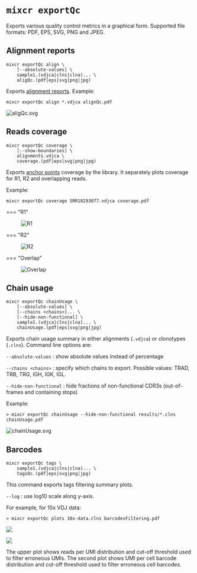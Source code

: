 # `mixcr exportQc`

Exports various quality control metrics in a graphical form. Supported file formats: PDF, EPS, SVG, PNG and JPEG.

## Alignment reports
```
mixcr exportQc align \
    [--absolute-values] \ 
    sample1.(vdjca|clns|clna)... \
    aligQc.(pdf|eps|svg|png|jpg)  
```
Exports [alignment reports](report-align.md). Example:

```
mixcr exportQc align *.vdjca alignQc.pdf
```
![aligQc.svg](pics/exportQc-align.svg)

## Reads coverage
```
mixcr exportQc coverage \
    [--show-boundaries] \
    alignments.vdjca \
    coverage.(pdf|eps|svg|png|jpg)  
```
Exports [anchor points](ref-gene-features.md) coverage by the library. It separately plots coverage for R1, R2 and overlapping reads.

Example:

```shell
mixcr exportQc coverage SRR18293077.vdjca coverage.pdf
```

=== "R1"
    <figure markdown>
    ![R1](pics/exportQc-coverage_R1.svg)
    </figure>
=== "R2"
    <figure markdown>
    ![R2](pics/exportQc-coverage_R2.svg)
    </figure>
=== "Overlap"
    <figure markdown>
    ![Overlap](pics/exportQc-coverage_Overlap.svg)
    </figure>

## Chain usage
```
mixcr exportQc chainUsage \
    [--absolute-values] \
    [--chains <chains>]... \
    [--hide-non-functional] \
    sample1.(vdjca|clns|clna)... \
    chainUsage.(pdf|eps|svg|png|jpg)  
```
Exports chain usage summary in either alignments (`.vdjca`) or clonotypes (`.clns`). Command line options are: 

`--absolute-values`
: show absolute values instead of percentage

`--chains <chains>`
: specify which chains to export. Possible values: TRAD, TRB, TRG, IGH, IGK, IGL. 

`--hide-non-functional`
: hide fractions of non-functional CDR3s (out-of-frames and containing stops)

Example:
```shell
> mixcr exportQc chainUsage --hide-non-functional results/*.clns chainUsage.pdf 
```
![chainUsage.svg](pics/exportQc-chainUsage.svg)

## Barcodes
```
mixcr exportQc tags \
    sample1.(vdjca|clns|clna)... \
    tagsQc.(pdf|eps|svg|png|jpg)  
```
This command exports tags filtering summary plots.

`--log`
: use log10 scale along y-axis.

For example, for 10x VDJ data:
```shell
> mixcr exportQc plots 10x-data.clns barcodesFiltering.pdf 
```
![](pics/exportQc-umi.svg)

![](pics/exportQc-cell.svg)

The upper plot shows reads per UMI distribution and cut-off threshold used to filter erroneous UMIs. The second plot shows UMI per cell barcode distribution and cut-off threshold used to filter erroneous cell barcodes.